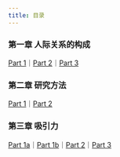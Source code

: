 ```yaml
---
title: 目录
---
```


### 第一章 人际关系的构成

[Part 1](/c1/1)｜[Part 2](/c1/2)｜[Part 3](/c1/3)

### 第二章 研究方法

[Part 1](/c2/1)｜[Part 2](/c2/2)

### 第三章 吸引力

[Part 1a](/c3/1a)｜[Part 1b](/c3/1b)｜[Part 2](/c3/2)｜[Part 3](/c3/3)
